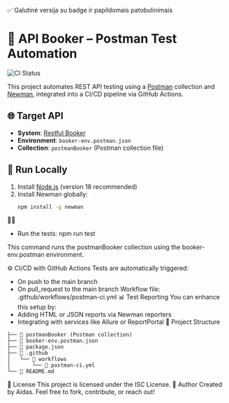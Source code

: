 ✅ Galutinė versija su badge ir papildomais patobulinimais
# 🧪 API Booker – Postman Test Automation

![CI Status](https://github.com/Aidas415/api-booker/actions/workflows/postman-actions.yml/badge.svg)

This project automates REST API testing using a [Postman](https://www.postman.com/) collection and [Newman](https://www.npmjs.com/package/newman), integrated into a CI/CD pipeline via GitHub Actions.

## 🌐 Target API

- **System**: [Restful Booker](https://restful-booker.herokuapp.com)
- **Environment**: `booker-env.postman.json`
- **Collection**: `postmanBooker` (Postman collection file)

## 🚀 Run Locally

1. Install [Node.js](https://nodejs.org/) (version 18 recommended)
2. Install Newman globally:
   ```bash
   npm install -g newman


- Run the tests:
npm run test


This command runs the postmanBooker collection using the booker-env.postman environment.

⚙️ CI/CD with GitHub Actions
Tests are automatically triggered:
- On push to the main branch
- On pull_request to the main branch
Workflow file: .github/workflows/postman-ci.yml
📊 Test Reporting
You can enhance this setup by:
- Adding HTML or JSON reports via Newman reporters
- Integrating with services like Allure or ReportPortal
📁 Project Structure

```
├── 📄 postmanBooker (Postman collection)
├── 📄 booker-env.postman.json
├── 📄 package.json
├── 📁 .github
│   └── 📁 workflows
│       └── 📄 postman-ci.yml
└── 📄 README.md
```

📜 License
This project is licensed under the ISC License.
👤 Author
Created by Aidas.
Feel free to fork, contribute, or reach out!

